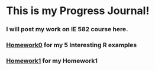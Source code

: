 # This is my Progress Journal!

### I will post my work on IE 582 course here.

### [Homework0](files/homework0.html) for my 5 Interesting R examples

### [Homework1](Homework1/HW1.html) for my Homework1
